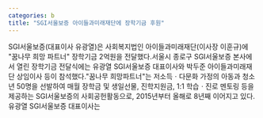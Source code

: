 ```yaml
---
categories: b
title: "SGI서울보증 아이들과미래재단에 장학기금 후원"
---
```

SGI서울보증(대표이사 유광열)은 사회복지법인 아이들과미래재단(이사장 이훈규)에 "꿈나무 희망 파트너" 장학기금 2억원을 전달했다.서울시 종로구 SGI서울보증 본사에서 열린 장학기금 전달식에는 유광열 SGI서울보증 대표이사와 박두준 아이들과미래재단 상임이사 등이 참석했다."꿈나무 희망파트너"는 저소득ㆍ다문화 가정의 아동과 청소년 50명을 선발하여 매월 장학금 및 생일선물, 진학지원금, 1:1 학습ㆍ진로 멘토링 등을 제공하는 SGI서울보증의 사회공헌활동으로, 2015년부터 올해로 8년째 이어지고 있다.유광열 SGI서울보증 대표이사는